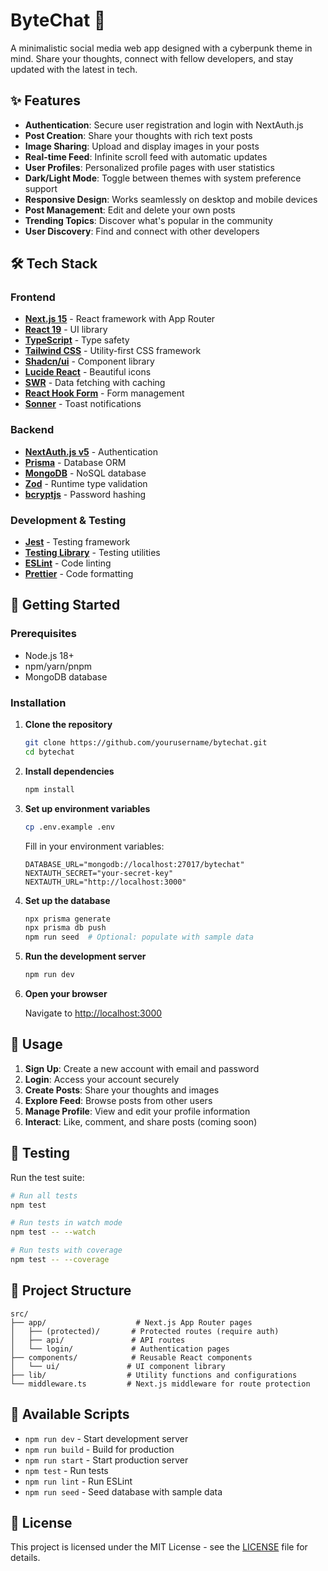 # ByteChat 💬

A minimalistic social media web app designed with a cyberpunk theme in mind. Share your thoughts, connect with fellow developers, and stay updated with the latest in tech.

## ✨ Features

- **Authentication**: Secure user registration and login with NextAuth.js
- **Post Creation**: Share your thoughts with rich text posts
- **Image Sharing**: Upload and display images in your posts
- **Real-time Feed**: Infinite scroll feed with automatic updates
- **User Profiles**: Personalized profile pages with user statistics
- **Dark/Light Mode**: Toggle between themes with system preference support
- **Responsive Design**: Works seamlessly on desktop and mobile devices
- **Post Management**: Edit and delete your own posts
- **Trending Topics**: Discover what's popular in the community
- **User Discovery**: Find and connect with other developers

## 🛠️ Tech Stack

### Frontend

- **[Next.js 15](https://nextjs.org/)** - React framework with App Router
- **[React 19](https://react.dev/)** - UI library
- **[TypeScript](https://www.typescriptlang.org/)** - Type safety
- **[Tailwind CSS](https://tailwindcss.com/)** - Utility-first CSS framework
- **[Shadcn/ui](https://ui.shadcn.com/)** - Component library
- **[Lucide React](https://lucide.dev/)** - Beautiful icons
- **[SWR](https://swr.vercel.app/)** - Data fetching with caching
- **[React Hook Form](https://react-hook-form.com/)** - Form management
- **[Sonner](https://sonner.emilkowal.ski/)** - Toast notifications

### Backend

- **[NextAuth.js v5](https://authjs.dev/)** - Authentication
- **[Prisma](https://www.prisma.io/)** - Database ORM
- **[MongoDB](https://www.mongodb.com/)** - NoSQL database
- **[Zod](https://zod.dev/)** - Runtime type validation
- **[bcryptjs](https://github.com/dcodeIO/bcrypt.js)** - Password hashing

### Development & Testing

- **[Jest](https://jestjs.io/)** - Testing framework
- **[Testing Library](https://testing-library.com/)** - Testing utilities
- **[ESLint](https://eslint.org/)** - Code linting
- **[Prettier](https://prettier.io/)** - Code formatting

## 🚀 Getting Started

### Prerequisites

- Node.js 18+
- npm/yarn/pnpm
- MongoDB database

### Installation

1. **Clone the repository**

   ```bash
   git clone https://github.com/yourusername/bytechat.git
   cd bytechat
   ```

2. **Install dependencies**

   ```bash
   npm install
   ```

3. **Set up environment variables**

   ```bash
   cp .env.example .env
   ```

   Fill in your environment variables:

   ```env
   DATABASE_URL="mongodb://localhost:27017/bytechat"
   NEXTAUTH_SECRET="your-secret-key"
   NEXTAUTH_URL="http://localhost:3000"
   ```

4. **Set up the database**

   ```bash
   npx prisma generate
   npx prisma db push
   npm run seed  # Optional: populate with sample data
   ```

5. **Run the development server**

   ```bash
   npm run dev
   ```

6. **Open your browser**

   Navigate to [http://localhost:3000](http://localhost:3000)

## 📱 Usage

1. **Sign Up**: Create a new account with email and password
2. **Login**: Access your account securely
3. **Create Posts**: Share your thoughts and images
4. **Explore Feed**: Browse posts from other users
5. **Manage Profile**: View and edit your profile information
6. **Interact**: Like, comment, and share posts (coming soon)

## 🧪 Testing

Run the test suite:

```bash
# Run all tests
npm test

# Run tests in watch mode
npm test -- --watch

# Run tests with coverage
npm test -- --coverage
```

## 📁 Project Structure

```
src/
├── app/                    # Next.js App Router pages
│   ├── (protected)/       # Protected routes (require auth)
│   ├── api/               # API routes
│   └── login/             # Authentication pages
├── components/            # Reusable React components
│   └── ui/               # UI component library
├── lib/                  # Utility functions and configurations
└── middleware.ts         # Next.js middleware for route protection
```

## 🔧 Available Scripts

- `npm run dev` - Start development server
- `npm run build` - Build for production
- `npm run start` - Start production server
- `npm test` - Run tests
- `npm run lint` - Run ESLint
- `npm run seed` - Seed database with sample data

## 📄 License

This project is licensed under the MIT License - see the [LICENSE](LICENSE) file for details.
